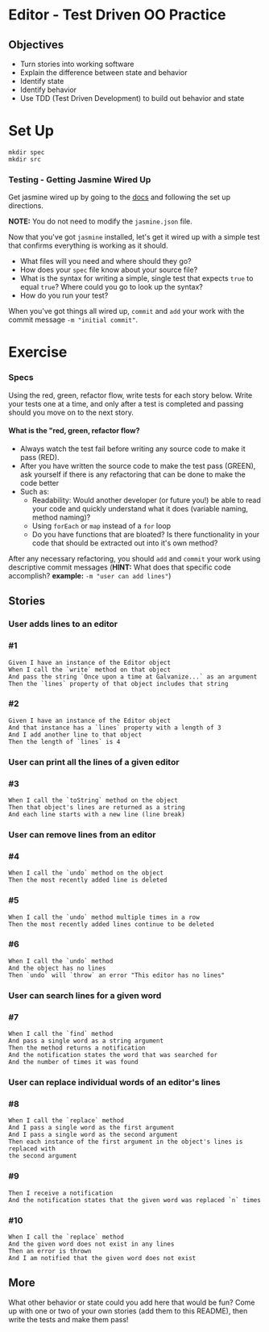 # Editor - Test Driven OO Practice

## Objectives

- Turn stories into working software
- Explain the difference between state and behavior
- Identify state
- Identify behavior
- Use TDD (Test Driven Development) to build out behavior and state

# Set Up
```
mkdir spec
mkdir src
```

### Testing - Getting Jasmine Wired Up

Get jasmine wired up by going to the [docs](http://jasmine.github.io/2.0/node.html) and following the set up directions.

__NOTE:__ You do not need to modify the `jasmine.json` file.

Now that you've got `jasmine` installed, let's get it wired up with a simple test that confirms everything is working as it should.

- What files will you need and where should they go?
- How does your `spec` file know about your source file?
- What is the syntax for writing a simple, single test that expects `true` to equal `true`? Where could you go to look up the syntax?
- How do you run your test?

When you've got things all wired up, `commit` and `add` your work with the commit
message `-m "initial commit"`.

# Exercise

### Specs

Using the red, green, refactor flow, write tests for each story below. Write your tests one at a time, and only after a test is completed and passing should you move on to the next story.

#### What is the "red, green, refactor flow?

- Always watch the test fail before writing any source code to make it pass (RED).
- After you have written the source code to make the test pass (GREEN), ask yourself if there is any refactoring that can be done to make the code better
- Such as:
  - Readability: Would another developer (or future you!) be able to read your code and quickly understand what it does (variable naming, method naming)?
  - Using `forEach` or `map` instead of a `for` loop
  - Do you have functions that are bloated? Is there functionality in your code that should be extracted out into it's own method?

After any necessary refactoring, you should `add` and `commit` your work using descriptive commit messages (__HINT:__ What does that specific code accomplish? __example:__ `-m "user can add lines"`)

## Stories

### User adds lines to an editor
### #1
```
Given I have an instance of the Editor object
When I call the `write` method on that object
And pass the string `Once upon a time at Galvanize...` as an argument
Then the `lines` property of that object includes that string
```

### #2
```
Given I have an instance of the Editor object
And that instance has a `lines` property with a length of 3
And I add another line to that object
Then the length of `lines` is 4
```

### User can print all the lines of a given editor
### #3
```
When I call the `toString` method on the object
Then that object's lines are returned as a string
And each line starts with a new line (line break)
```

### User can remove lines from an editor

### #4
```
When I call the `undo` method on the object
Then the most recently added line is deleted
```
### #5
```
When I call the `undo` method multiple times in a row
Then the most recently added lines continue to be deleted
```
### #6
```
When I call the `undo` method
And the object has no lines
Then `undo` will `throw` an error "This editor has no lines"
```

### User can search lines for a given word

### #7
```
When I call the `find` method
And pass a single word as a string argument
Then the method returns a notification
And the notification states the word that was searched for
And the number of times it was found
```

### User can replace individual words of an editor's lines

### #8
```
When I call the `replace` method
And I pass a single word as the first argument
And I pass a single word as the second argument
Then each instance of the first argument in the object's lines is replaced with
the second argument
```
### #9
```
Then I receive a notification
And the notification states that the given word was replaced `n` times
```
### #10
```
When I call the `replace` method
And the given word does not exist in any lines
Then an error is thrown
And I am notified that the given word does not exist
```

## More

What other behavior or state could you add here that would be fun?
Come up with one or two of your own stories (add them to this README), then write
the tests and make them pass!
